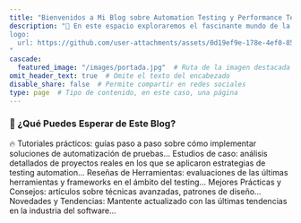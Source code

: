 ```yaml
---
title: "Bienvenidos a Mi Blog sobre Automation Testing y Performance Testing"
description: "📌 En este espacio exploraremos el fascinante mundo de la automatización de pruebas y la optimización de rendimiento en el software. Como profesional con años de experiencia en la industria, mi objetivo es compartir conocimientos, técnicas y mejores prácticas para ayudar a testers y desarrolladores a mejorar la calidad y eficiencia de sus proyectos de software.  👇
logo:
  url: https://github.com/user-attachments/assets/0d19ef9e-178e-4ef0-8525-8de7c92ed698
"
cascade:
  featured_image: "/images/portada.jpg"  # Ruta de la imagen destacada
omit_header_text: true  # Omite el texto del encabezado
disable_share: false  # Permite compartir en redes sociales
type: page  # Tipo de contenido, en este caso, una página
---
```

### 📢 ¿Qué Puedes Esperar de Este Blog?
<div style="text-align: left;">
  🔥 Tutoriales prácticos: guías paso a paso sobre cómo implementar soluciones de automatización de pruebas...
  Estudios de caso: análisis detallados de proyectos reales en los que se aplicaron estrategias de testing automation...
  Reseñas de Herramientas: evaluaciones de las últimas herramientas y frameworks en el ámbito del testing...
  Mejores Prácticas y Consejos: artículos sobre técnicas avanzadas, patrones de diseño...
  Novedades y Tendencias: Mantente actualizado con las últimas tendencias en la industria del software...
</div>

